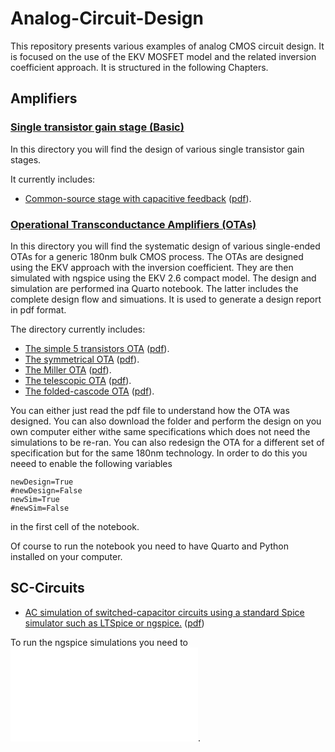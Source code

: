# Analog-Circuit-Design

This repository presents various examples of analog CMOS circuit design. It is focused on the use of the EKV MOSFET model and the related inversion coefficient approach. It is structured in the following Chapters.

## Amplifiers

### [Single transistor gain stage (Basic)](Amplifiers/Basic/)

In this directory you will find the design of various single transistor gain stages.

It currently includes:
* [Common-source stage with capacitive feedback](Amplifiers/Basic/CS%20CL%20Optimization/) ([pdf](Amplifiers/Basic/CS%20CL%20Optimization/CS_CL_optimization.pdf)).


### [Operational Transconductance Amplifiers (OTAs)](Amplifiers/OTAs/)

In this directory you will find the systematic design of various single-ended OTAs for a generic 180nm bulk CMOS process. The OTAs are designed using the EKV approach with the inversion coefficient. They are then simulated with ngspice using the EKV 2.6 compact model. The design and simulation are performed ina Quarto notebook. The latter includes the complete design flow and simuations. It is used to generate a design report in pdf format.

The directory currently includes:
* [The simple 5 transistors OTA](Amplifiers/OTAs/Simple%20OTA/) ([pdf](Amplifiers/OTAs/Simple%20OTA/Simple_OTA.pdf)).
* [The symmetrical OTA](Amplifiers/OTAs/Symmetrical%20OTA/) ([pdf](Amplifiers/OTAs/Symmetrical%20OTA/Symmetrical_OTA.pdf)).
* [The Miller OTA](Amplifiers/OTAs/Miller%20OTA/) ([pdf](Amplifiers/OTAs/Miller%20OTA/Miller_OTA.pdf)).
* [The telescopic OTA](Amplifiers/OTAs/Telescopic%20OTA/) ([pdf](Amplifiers/OTAs/Telescopic%20OTA/Telescopic_OTA.pdf)).
* [The folded-cascode OTA](Amplifiers/OTAs/Folded%20Cascode%20OTA/) ([pdf](Amplifiers/OTAs/Folded%20Cascode%20OTA/Folded_cascode_OTA.pdf)).

You can either just read the pdf file to understand how the OTA was designed. You can also download the folder and perform the design on you own computer either withe same specifications which does not need the simulations to be re-ran. You can also redesign the OTA for a different set of specification but for the same 180nm technology. In order to do this you neeed to enable the following variables  
```
newDesign=True  
#newDesign=False  
newSim=True  
#newSim=False  
```
in the first cell of the notebook.

Of course to run the notebook you need to have Quarto and Python installed on your computer.
## SC-Circuits

* [AC simulation of switched-capacitor circuits using a standard Spice simulator such as LTSpice or ngspice.](/Simulation%20of%20SC%20Circuits/) ([pdf](/Simulation%20of%20SC%20Circuits/SCC_simulation.pdf))

To run the ngspice simulations you need to ![install ngspice](/ngspice_installation.md).
